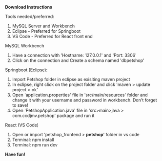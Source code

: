 **Download Instructions**

Tools needed/preferred:
1. MySQL Server and Workbench
2. Eclipse - Preferred for Springboot
3. VS Code - Preferred for React front end 

MySQL Workbench
1. Have a connection with 'Hostname: 127.0.0.1' and 'Port: 3306'
2. Click on the connection and Create a schema named 'dbpetshop'

Springboot (Eclipse):
1. Import Petshop folder in eclipse as exisiting maven project
2. In eclipse, right click on the project folder and click 'maven > update project > ok'
3. Open 'application.properties' file in 'src/main/resources' folder and change it with your username and password in workbench. Don't forget to save!
4. Open 'PetshopApplication.java' file  in 'src>main>java > com.ccdjmv.petshop' package and run it

React (VS Code)
1. Open or import 'petshop_frontend > **petshop**' folder in vs code
2. Terminal: npm install
3. Terminal: npm run dev

**Have fun!**
